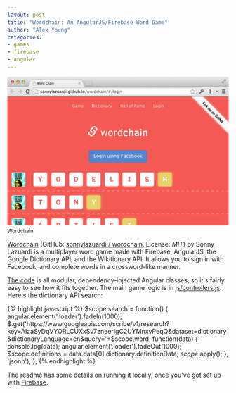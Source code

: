 ```yaml
---
layout: post
title: "Wordchain: An AngularJS/Firebase Word Game"
author: "Alex Young"
categories:
- games
- firebase
- angular
---
```


<div class="image">
  <img src="/images/posts/wordchain.png" />
  <small>Wordchain</small>
</div>

[Wordchain](http://sonnylazuardi.github.io/wordchain/#/login) (GitHub: [sonnylazuardi / wordchain](https://github.com/sonnylazuardi/wordchain), License: _MIT_) by Sonny Lazuardi is a multiplayer word game made with Firebase, AngularJS, the Google Dictionary API, and the Wikitionary API.  It allows you to sign in with Facebook, and complete words in a crossword-like manner.

[The code](https://github.com/sonnylazuardi/wordchain/tree/gh-pages/js) is all modular, dependency-injected Angular classes, so it's fairly easy to see how it fits together.  The main game logic is in [js/controllers.js](https://github.com/sonnylazuardi/wordchain/blob/gh-pages/js/controllers.js).  Here's the dictionary API search:

{% highlight javascript %}
$scope.search = function() {
  angular.element('.loader').fadeIn(1000);
  $.get('https://www.googleapis.com/scribe/v1/research?key=AIzaSyDqVYORLCUXxSv7zneerIgC2UYMnxvPeqQ&dataset=dictionary&dictionaryLanguage=en&query='+$scope.word, function(data) {
    console.log(data);
    angular.element('.loader').fadeOut(1000);
    $scope.definitions = data.data[0].dictionary.definitionData;
    $scope.$apply();
  }, 'jsonp');
};
{% endhighlight %}

The readme has some details on running it locally, once you've got set up with [Firebase](https://www.firebase.com/).
